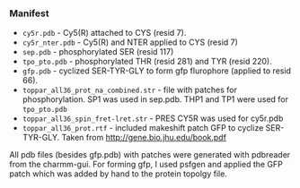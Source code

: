 ### Manifest
* `cy5r.pdb` - Cy5(R) attached to CYS (resid 7). 
* `cy5r_nter.pdb` - Cy5(R) and NTER applied to CYS (resid 7)
* `sep.pdb` - phosphorylated SER (resid 117)
* `tpo_pto.pdb` - phosphorylated THR (resid 281) and TYR (resid 220). 
* `gfp.pdb` - cyclized SER-TYR-GLY to form gfp flurophore (applied to resid 66). 
* `toppar_all36_prot_na_combined.str` - file with patches for phosphorylation. SP1 was used in sep.pdb. THP1 and TP1 were used for `tpo_pto.pdb`
* `toppar_all36_spin_fret-lret.str` - PRES CY5R was used for cy5r.pdb
* `toppar_all36_prot.rtf` - included makeshift patch GFP to cyclize SER-TYR-GLY. Taken from http://gene.bio.jhu.edu/book.pdf

All pdb files (besides gfp.pdb) with patches were generated with pdbreader from the charmm-gui. For forming gfp, I used psfgen and applied the GFP patch which was added by hand to the protein topolgy file. 


